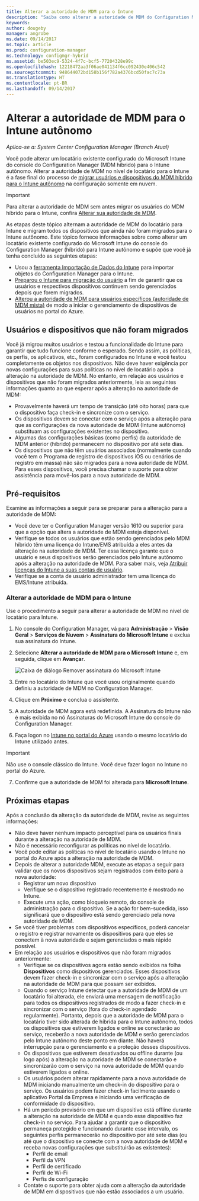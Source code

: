 ```yaml
---
title: Alterar a autoridade de MDM para o Intune
description: "Saiba como alterar a autoridade de MDM do Configuration Manager (híbrido) para Intune autônomo."
keywords: 
author: dougeby
manager: angrobe
ms.date: 09/14/2017
ms.topic: article
ms.prod: configuration-manager
ms.technology: configmgr-hybrid
ms.assetid: be503ec9-5324-4f7c-bcf5-77204328e99c
ms.openlocfilehash: 12218472aa3f06ae041134f6cc092430e406c542
ms.sourcegitcommit: 948644072bd158b156f782a4376bcd50fac7c73a
ms.translationtype: HT
ms.contentlocale: pt-BR
ms.lasthandoff: 09/14/2017
---
```

# <a name="change-your-mdm-authority-to-intune-standalone"></a>Alterar a autoridade de MDM para o Intune autônomo

*Aplica-se a: System Center Configuration Manager (Branch Atual)*    

Você pode alterar um locatário existente configurado do Microsoft Intune do console do Configuration Manager (MDM híbrido) para o Intune autônomo. Alterar a autoridade de MDM no nível de locatário para o Intune é a fase final do processo de [migrar usuários e dispositivos do MDM híbrido para o Intune autônomo](migrate-hybridmdm-to-intunesa.md) na configuração somente em nuvem.    

> [!Important]    
> Para alterar a autoridade de MDM sem antes migrar os usuários do MDM híbrido para o Intune, confira [Alterar sua autoridade de MDM](change-mdm-authority.md).

As etapas deste tópico alternam a autoridade de MDM do locatário para Intune e migram todos os dispositivos que ainda não foram migrados para o Intune autônomo. Este tópico fornece informações sobre como alterar um locatário existente configurado do Microsoft Intune do console do Configuration Manager (híbrido) para Intune autônomo e supõe que você já tenha concluído as seguintes etapas:
- Usou a [ferramenta Importação de Dados do Intune](migrate-import-data.md) para importar objetos do Configuration Manager para o Intune. 
- [Preparou o Intune para migração do usuário](migrate-prepare-intune.md) a fim de garantir que os usuários e respectivos dispositivos continuem sendo gerenciados depois que forem migrados.
- [Alterou a autoridade de MDM para usuários específicos (autoridade de MDM mista)](migrate-mixed-authority.md) de modo a iniciar o gerenciamento de dispositivos de usuários no portal do Azure.


## <a name="users-and-devices-that-have-not-been-migrated"></a>Usuários e dispositivos que não foram migrados
Você já migrou muitos usuários e testou a funcionalidade do Intune para garantir que tudo funcione conforme o esperado. Sendo assim, as políticas, os perfis, os aplicativos, etc., foram configurados no Intune e você testou completamente os objetos nos dispositivos. Não deve haver exigência por novas configurações para suas políticas no nível de locatário após a alteração na autoridade de MDM. No entanto, em relação aos usuários e dispositivos que não foram migrados anteriormente, leia as seguintes informações quanto ao que esperar após a alteração na autoridade de MDM:    
- Provavelmente haverá um tempo de transição (até oito horas) para que o dispositivo faça check-in e sincronize com o serviço.
- Os dispositivos devem se conectar com o serviço após a alteração para que as configurações da nova autoridade de MDM (Intune autônomo) substituam as configurações existentes no dispositivo.
- Algumas das configurações básicas (como perfis) da autoridade de MDM anterior (híbrido) permanecem no dispositivo por até sete dias. 
- Os dispositivos que não têm usuários associados (normalmente quando você tem o Programa de registro de dispositivos iOS ou cenários de registro em massa) não são migrados para a nova autoridade de MDM. Para esses dispositivos, você precisa chamar o suporte para obter assistência para movê-los para a nova autoridade de MDM.

## <a name="prerequisites"></a>Pré-requisitos
Examine as informações a seguir para se preparar para a alteração para a autoridade de MDM:
- Você deve ter o Configuration Manager versão 1610 ou superior para que a opção que altera a autoridade de MDM esteja disponível.
- Verifique se todos os usuários que estão sendo gerenciados pelo MDM híbrido têm uma licença do Intune/EMS atribuída a eles antes da alteração na autoridade de MDM. Ter essa licença garante que o usuário e seus dispositivos serão gerenciados pelo Intune autônomo após a alteração na autoridade de MDM. Para saber mais, veja [Atribuir licenças do Intune a suas contas de usuário](https://docs.microsoft.com/intune/get-started/start-with-a-paid-subscription-to-microsoft-intune-step-4).
- Verifique se a conta de usuário administrador tem uma licença do EMS/Intune atribuída.

### <a name="change-the-mdm-authority-to-intune"></a>Alterar a autoridade de MDM para o Intune
Use o procedimento a seguir para alterar a autoridade de MDM no nível de locatário para Intune.

1.  No console do Configuration Manager, vá para **Administração** &gt; **Visão Geral** &gt; **Serviços de Nuvem** &gt; **Assinatura do Microsoft Intune** e exclua sua assinatura do Intune.
2.  Selecione **Alterar a autoridade de MDM para o Microsoft Intune** e, em seguida, clique em **Avançar**.

    ![Caixa de diálogo Remover assinatura do Microsoft Intune](media/mdm-change-delete-subscription.png)
3.  Entre no locatário do Intune que você usou originalmente quando definiu a autoridade de MDM no Configuration Manager.
4.  Clique em **Próximo** e conclua o assistente.
5.  A autoridade de MDM agora está redefinida. A Assinatura do Intune não é mais exibida no nó Assinaturas do Microsoft Intune do console do Configuration Manager.
6.  Faça logon no [Intune no portal do Azure](https://portal.azure.com/#blade/Microsoft_Intune_DeviceSettings/ExtensionLandingBlade/overview) usando o mesmo locatário do Intune utilizado antes.    

  > [!Important]    
  > Não use o console clássico do Intune. Você deve fazer logon no Intune no portal do Azure.
7.  Confirme que a autoridade de MDM foi alterada para **Microsoft Intune**. 

## <a name="next-steps"></a>Próximas etapas
Após a conclusão da alteração da autoridade de MDM, revise as seguintes informações:
- Não deve haver nenhum impacto perceptível para os usuários finais durante a alteração na autoridade de MDM. 
- Não é necessário reconfigurar as políticas no nível de locatário. 
- Você pode editar as políticas no nível de locatário usando o Intune no portal do Azure após a alteração na autoridade de MDM.
-  Depois de alterar a autoridade MDM, execute as etapas a seguir para validar que os novos dispositivos sejam registrados com êxito para a nova autoridade:   
    - Registrar um novo dispositivo
    - Verifique se o dispositivo registrado recentemente é mostrado no Intune.
    - Execute uma ação, como bloqueio remoto, do console de administração para o dispositivo. Se a ação for bem-sucedida, isso significará que o dispositivo está sendo gerenciado pela nova autoridade de MDM.
- Se você tiver problemas com dispositivos específicos, poderá cancelar o registro e registrar novamente os dispositivos para que eles se conectem à nova autoridade e sejam gerenciados o mais rápido possível.
- Em relação aos usuários e dispositivos que não foram migrados anteriormente:
    - Verifique se os dispositivos agora estão sendo exibidos na folha **Dispositivos** como dispositivos gerenciados. Esses dispositivos devem fazer check-in e sincronizar com o serviço após a alteração na autoridade de MDM para que possam ser exibidos. 
    - Quando o serviço Intune detectar que a autoridade de MDM de um locatário foi alterada, ele enviará uma mensagem de notificação para todos os dispositivos registrados de modo a fazer check-in e sincronizar com o serviço (fora do check-in agendado regularmente). Portanto, depois que a autoridade de MDM para o locatário tiver sido alterada de híbrida para o Intune autônomo, todos os dispositivos que estiverem ligados e online se conectarão ao serviço, receberão a nova autoridade de MDM e serão gerenciados pelo Intune autônomo deste ponto em diante. Não haverá interrupção para o gerenciamento e a proteção desses dispositivos.
    - Os dispositivos que estiverem desativados ou offline durante (ou logo após) a alteração na autoridade de MDM se conectarão e sincronizarão com o serviço na nova autoridade de MDM quando estiverem ligados e online.  
    - Os usuários podem alterar rapidamente para a nova autoridade de MDM iniciando manualmente um check-in do dispositivo para o serviço. Os usuários podem fazer check-in facilmente usando o aplicativo Portal da Empresa e iniciando uma verificação de conformidade do dispositivo.
    - Há um período provisório em que um dispositivo está offline durante a alteração na autoridade de MDM e quando esse dispositivo faz check-in no serviço. Para ajudar a garantir que o dispositivo permaneça protegido e funcionando durante esse intervalo, os seguintes perfis permanecerão no dispositivo por até sete dias (ou até que o dispositivo se conecte com a nova autoridade de MDM e receba novas configurações que substituirão as existentes):
        - Perfil de email
        - Perfil da VPN
        - Perfil de certificado
        - Perfil de Wi-Fi
        - Perfis de configuração
    - Contate o suporte para obter ajuda com a alteração da autoridade de MDM em dispositivos que não estão associados a um usuário. 
